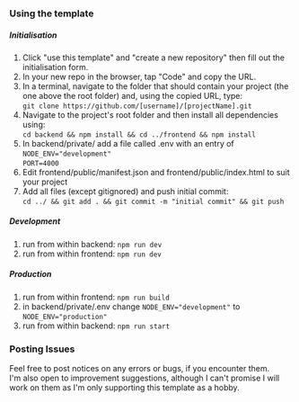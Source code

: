 ### Using the template

##### Initialisation

1. Click "use this template" and "create a new repository" then fill out the initialisation form.
2. In your new repo in the browser, tap "Code" and copy the URL.
3. In a terminal, navigate to the folder that should contain your project (the one above the root folder) and, using the copied URL, type: </br> `git clone https://github.com/[username]/[projectName].git`
4. Navigate to the project's root folder and then install all dependencies using: </br> `cd backend && npm install && cd ../frontend && npm install`
5. In backend/private/ add a file called .env with an entry of </br>`NODE_ENV="development"` <br/> `PORT=4000`
6. Edit frontend/public/manifest.json and frontend/public/index.html to suit your project
7. Add all files (except gitignored) and push initial commit: </br> `cd ../ && git add . && git commit -m "initial commit" && git push`

##### Development

1. run from within backend: `npm run dev`
2. run from within frontend: `npm run dev`

##### Production

1. run from within frontend: `npm run build`
2. in backend/private/.env change `NODE_ENV="development"` to `NODE_ENV="production"`
3. run from within backend: `npm run start`

### Posting Issues

Feel free to post notices on any errors or bugs, if you encounter them. <br/>
I'm also open to improvement suggestions, although I can't promise I will work on them as I'm only supporting this template as a hobby.
